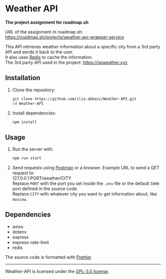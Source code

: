 # Weather API

**The project assignment for roadmap.sh**

URL of the assignment in roadmap.sh:  
https://roadmap.sh/projects/weather-api-wrapper-service

This API retrieves weather information about a specific city from a 3rd party API and sends it back to the user.  
It also uses [Redis](https://redis.io/) to cache the information.  
The 3rd party API used in the project: https://goweather.xyz

## Installation

1. Clone the repository:

   ```sh
   git clone https://github.com/ilia-abbasi/Weather-API.git
   cd Weather-API
   ```

2. Install dependencies:
   ```sh
   npm install
   ```

## Usage

1. Run the server with:

   ```sh
   npm run start
   ```

2. Send requests using [Postman](https://www.postman.com/) or a browser. Example URL to send a GET request to:  
   127.0.0.1:PORT/weather/CITY  
   Replace `PORT` with the port you set inside the `.env` file or the default `5000` port defined in the source code.  
   Replace `CITY` with whatever city you want to get information about, like `moscow`.

## Dependencies

- axios
- dotenv
- express
- express-rate-limit
- redis

The source code is formatted with [Prettier](https://prettier.io/).

---

Weather-API is licensed under the [GPL-3.0 license](https://github.com/ilia-abbasi/Weather-API/blob/main/LICENSE).
